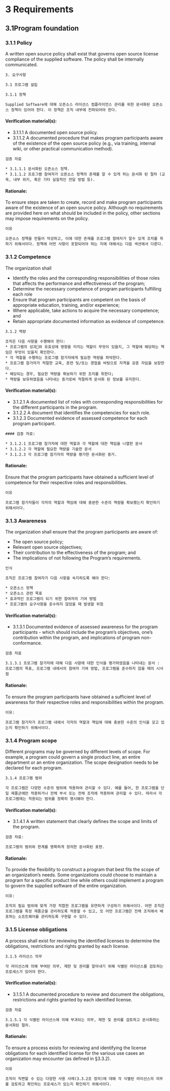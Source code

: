 # 3 Requirements
## 3.1Program foundation
### 3.1.1 Policy

A written open source policy shall exist that governs open source license compliance of the supplied software. The policy shall be internally communicated.

~~~
3. 요구사항

3.1 프로그램 설립

3.1.1 정책

Supplied Software에 대해 오픈소스 라이선스 컴플라이언스 관리를 위한 문서화된 오픈소스 정책이 있어야 한다. 이 정책은 조직 내부에 전파되어야 한다. 
~~~

#### Verification material(s):
* 3.1.1.1 A documented open source policy.
* 3.1.1.2 A documented procedure that makes program participants aware of the existence of the open source policy (e.g., via training, internal wiki, or other practical communication method).


~~~
검증 자료

* 3.1.1.1 문서화된 오픈소스 정책.
* 3.1.1.2 프로그램 참여자가 오픈소스 정책의 존재를 알 수 있게 하는 문서화 된 절차 (교육, 내부 위키, 혹은 기타 실질적인 전달 방법 등).
~~~

#### Rationale: 
To ensure steps are taken to create, record and make program participants aware of the existence of an open source policy. Although no requirements are provided here on what should be included in the policy, other sections may impose requirements on the policy.

~~~
이유

오픈소스 정책을 만들어 작성하고, 이에 대한 존재를 프로그램 참여자가 알수 있게 조치를 취하기 위해서이다. 정책에 어떤 사항이 포함되어야 하는 지에 대해서는 다음 섹션에서 다룬다. 
~~~


### 3.1.2 Competence
The organization shall
* Identify the roles and the corresponding responsibilities of those roles that affects the performance and effectiveness of the program;
* Determine the necessary competence of program participants fulfilling each role
* Ensure that program participants are competent on the basis of appropriate education, training, and/or experience;
* Where applicable, take actions to acquire the necessary competence; and
* Retain appropriate documented information as evidence of competence.


~~~
3.1.2 역량

조직은 다음 사항을 수행해야 한다: 
* 프로그램의 성과와 유효성에 영향을 미치는 역할이 무엇이 있을지, 그 역할에 해당하는 책임은 무엇이 있을지 확인한다. 
* 각 역할을 수행하는 프로그램 참가자에게 필요한 역량을 파악한다. 
* 프로그램 참가자가 적절한 교육, 훈련 및/또는 경험을 바탕으로 자격을 갖춘 자임을 보장한다.
* 해당되는 경우, 필요한 역량을 확보하기 위한 조치를 취한다;
* 역량을 보유하였음을 나타내는 증거로써 적절하게 문서화 된 정보를 유지한다.
~~~

#### Verification material(s):
* 3.1.2.1 A documented list of roles with corresponding responsibilities for the different participants in the program.
* 3.1.2.2 A document that identifies the competencies for each role.
* 3.1.2.3 Documented evidence of assessed competence for each program participant.

~~~
#### 검증 자료:

* 3.1.2.1 프로그램 참가자에 대한 역할과 각 역할에 대한 책임을 나열한 문서
* 3.1.2.2 각 역할에 필요한 역량을 기술한 문서
* 3.1.2.3 각 프로그램 참가자의 역량을 평가한 문서화된 증거.
~~~

#### Rationale:
Ensure that the program participants have obtained a sufficient level of competence for their respective roles and responsibilities.

~~~
이유

프로그램 참가자들이 각자의 역할과 책임에 대해 충분한 수준의 역량을 확보했는지 확인하기 위해서이다. 
~~~

### 3.1.3 Awareness
The organization shall ensure that the program participants are aware of:
* The open source policy;
* Relevant open source objectives;
* Their contribution to the effectiveness of the program; and
* The implications of not following the Program’s requirements.

~~~
인식

조직은 프로그램 참여자가 다음 사항을 숙지하도록 해야 한다:

* 오픈소스 정책
* 오픈소스 관련 목표
* 효과적인 프로그램이 되기 위한 참여자의 기여 방법
* 프로그램의 요구사항을 준수하지 않았을 때 발생할 위험
~~~

#### Verification material(s):

* 3.1.3.1 Documented evidence of assessed awareness for the program participants - which should include the program’s objectives, one’s contribution within the program, and implications of program non-conformance.


~~~
검증 자료

3.1.3.1 프로그램 참가자에 대해 다음 사항에 대한 인식을 평가하였음을 나타내는 문서 : 프로그램의 목표, 프로그램 내에서의 참여자 기여 방법, 프로그램을 준수하지 않을 때의 시사점
~~~

#### Rationale:
To ensure the program participants have obtained a sufficient level of awareness for their respective roles and responsibilities within the program.

~~~
이유:

프로그램 참가자가 프로그램 내에서 각자의 역할과 책임에 대해 충분한 수준의 인식을 갖고 있는지 확인하기 위해서이다.
~~~

### 3.1.4 Program scope
Different programs may be governed by different levels of scope. For example, a program could govern a single product line, an entire department or an entire organization. The scope designation needs to be declared for each program.

~~~
3.1.4 프로그램 범위

각 프로그램은 다양한 수준의 범위에 적용하여 관리할 수 있다. 예를 들어, 한 프로그램을 단일 제품군에만 적용하거나 전체 부서 또는 전체 조직에 적용하여 관리할 수 있다. 따라서 각 프로그램에는 적용되는 범위를 정확히 명시해야 한다. 
~~~

#### Verification material(s):
* 3.1.4.1 A written statement that clearly defines the scope and limits of the program. 

~~~
검증 자료:

프로그램의 범위와 한계를 명확하게 정의한 문서화된 표현.
~~~

#### Rationale:
To provide the flexibility to construct a program that best fits the scope of an organization’s needs. Some organizations could choose to maintain a program for a specific product line while others could implement a program to govern the supplied software of the entire organization.

~~~
이유: 

조직의 필요 범위에 맞게 가장 적합한 프로그램을 유연하게 구성하기 위해서이다. 어떤 조직은 프로그램을 특정 제품군을 관리하도록 적용할 수 있고, 또 어떤 프로그램은 전체 조직에서 배포하는 소프트웨어를 관리하도록 구현할 수 있다.
~~~

### 3.1.5 License obligations

A process shall exist for reviewing the identified licenses to determine the obligations, restrictions and rights granted by each license.

~~~
3.1.5 라이선스 의무

각 라이선스에 의해 부여된 의무, 제한 및 권리를 알아내기 위해 식별된 라이선스를 검토하는 프로세스가 있어야 한다.
~~~

#### Verification material(s):
* 3.1.5.1 A documented procedure to review and document the obligations, restrictions and rights granted by each identified license.

~~~
검증 자료

3.1.5.1 각 식별된 라이선스에 의해 부과되는 의무, 제한 및 권리를 검토하고 문서화하는 문서화된 절차.
~~~

#### Rationale:

To ensure a process exists for reviewing and identifying the license obligations for each identified license for the various use cases an organization may encounter (as defined in §3.3.2).

~~~
이유

조직이 직면할 수 있는 다양한 사용 사례(3.3.2조 정의)에 대해 각 식별된 라이선스의 의무를 검토하고 확인하는 프로세스가 있는지 확인하기 위해서이다.
~~~
